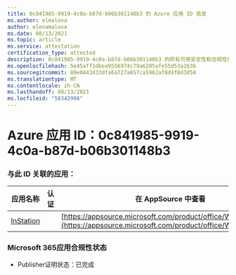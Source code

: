 ```yaml
---
title: 0c841985-9919-4c0a-b87d-b06b301148b3 的 Azure 应用 ID 信息
ms.author: elmalova
author: elenamalova
ms.date: 08/13/2021
ms.topic: article
ms.service: attestation
certification_type: attested
description: 0c841985-9919-4c0a-b87d-b06b301148b3 的所有可用安全性和合规性信息。
ms.openlocfilehash: 5e45aff1dbea9556974c79a6285afe55d53a263b
ms.sourcegitcommit: 89e0443433dfa6a727a657ca5962af8d4f8d3d58
ms.translationtype: MT
ms.contentlocale: zh-CN
ms.lasthandoff: 08/13/2021
ms.locfileid: "58342998"
---
```

# <a name="azure-app-id-0c841985-9919-4c0a-b87d-b06b301148b3"></a>Azure 应用 ID：0c841985-9919-4c0a-b87d-b06b301148b3


### <a name="apps-associated-with-this-id"></a>与此 ID 关联的应用：
| **应用名称** | **认证** | **在 AppSource 中查看** |
|--------------|---------------|-----------------------|
| [InStation](https://docs.microsoft.com/microsoft-365-app-certification/forward/WA200001701) |  | [https://appsource.microsoft.com/product/office/WA200001701](https://appsource.microsoft.com/product/office/WA200001701) |

### <a name="microsoft-365-app-compliance-status"></a>Microsoft 365应用合规性状态
- Publisher证明状态：已完成
